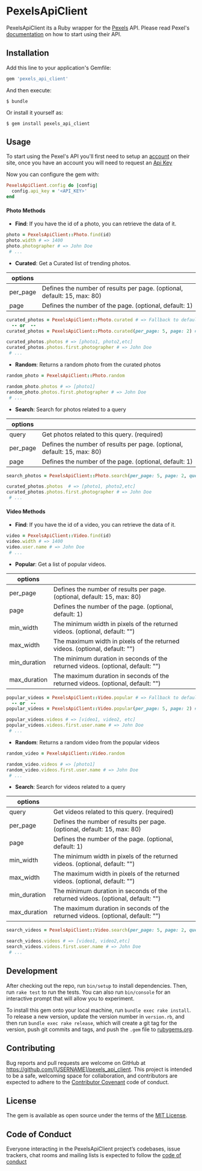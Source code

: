 # PexelsApiClient

PexelsApiClient its a Ruby wrapper for the [Pexels](https://www.pexels.com) API. Please read Pexel's [documentation](https://www.pexels.com/api/documentation/) on how to start using their API.

## Installation

Add this line to your application's Gemfile:

```ruby
gem 'pexels_api_client'
```

And then execute:

    $ bundle

Or install it yourself as:

    $ gem install pexels_api_client

## Usage

To start using the Pexel's API you'll first need to setup an [account](https://www.pexels.com/join/) on their site, once you have an account you will need to request an [Api Key](https://www.pexels.com/api/new/)

Now you can configure the gem with:

```ruby
PexelsApiClient.config do |config|
  config.api_key = '<API_KEY>'
end
```

#### Photo Methods

*  **Find**: If you have the id of a photo, you can retrieve the data of it.

```ruby
photo = PexelsApiClient::Photo.find(id)
photo.width # => 1400
photo.photographer # => John Doe
 # ...
```

*  **Curated**: Get a Curated list of trending photos. 

| **options** |  |
| ------      | ------ |
| per_page    | Defines the number of results per page. (optional, default: 15, max: 80) |
| page        | Defines the number of the page. (optional, default: 1) | 

```ruby
curated_photos = PexelsApiClient::Photo.curated # => Fallback to default options
  -- or  --
curated_photos = PexelsApiClient::Photo.curated(per_page: 5, page: 2) # => With custom options

curated_photos.photos # => [photo1, photo2,etc]
curated_photos.photos.first.photographer # => John Doe
 # ...
```

*  **Random**: Returns a random photo from the curated photos

```ruby
random_photo = PexelsApiClient::Photo.random

random_photo.photos # => [photo1]
random_photo.photos.first.photographer # => John Doe
 # ...
```

*  **Search**: Search for photos related to a query

| **options** |  |
| ------      | ------ |
| query       | Get photos related to this query. (required) |
| per_page    | Defines the number of results per page. (optional, default: 15, max: 80) |
| page        | Defines the number of the page. (optional, default: 1) | 

```ruby
search_photos = PexelsApiClient::Photo.search(per_page: 5, page: 2, query: 'people')

curated_photos.photos  # => [photo1, photo2,etc]
curated_photos.photos.first.photographer # => John Doe
 # ...
```

#### Video Methods

*  **Find**: If you have the id of a video, you can retrieve the data of it.

```ruby
video = PexelsApiClient::Video.find(id)
video.width # => 1400
video.user.name # => John Doe
 # ...
```

*  **Popular**: Get a list of popular videos. 

| **options**  |  |
| ------       | ------ |
| per_page     | Defines the number of results per page. (optional, default: 15, max: 80) |
| page         | Defines the number of the page. (optional, default: 1) | 
| min_width    | The minimum width in pixels of the returned videos. (optional, default: "") |
| max_width    | The maximum width in pixels of the returned videos. (optional, default: "") | 
| min_duration | The minimum duration in seconds of the returned videos. (optional, default: "")|
| max_duration | The maximum duration in seconds of the returned videos. (optional, default: "") | 

```ruby
popular_videos = PexelsApiClient::Video.popular # => Fallback to default options
  -- or  --
popular_videos = PexelsApiClient::Video.popular(per_page: 5, page: 2) # => With custom options

popular_videos.videos # => [video1, video2, etc]
popular_videos.videos.first.user.name # => John Doe
 # ...
```

*  **Random**: Returns a random video from the popular videos

```ruby
random_video = PexelsApiClient::Video.random

random_video.videos # => [photo1]
random_video.videos.first.user.name # => John Doe
 # ...
```

*  **Search**: Search for videos related to a query

| **options**  |  |
| ------       | ------ |
| query        | Get videos related to this query. (required) |
| per_page     | Defines the number of results per page. (optional, default: 15, max: 80) |
| page         | Defines the number of the page. (optional, default: 1) | 
| min_width    | The minimum width in pixels of the returned videos. (optional, default: "") |
| max_width    | The maximum width in pixels of the returned videos. (optional, default: "") | 
| min_duration | The minimum duration in seconds of the returned videos. (optional, default: "")|
| max_duration | The maximum duration in seconds of the returned videos. (optional, default: "") | 

```ruby
search_videos = PexelsApiClient::Video.search(per_page: 5, page: 2, query: 'people')

search_videos.videos # => [video1, video2,etc]
search_videos.videos.first.user.name # => John Doe
 # ...
```

## Development

After checking out the repo, run `bin/setup` to install dependencies. Then, run `rake test` to run the tests. You can also run `bin/console` for an interactive prompt that will allow you to experiment.

To install this gem onto your local machine, run `bundle exec rake install`. To release a new version, update the version number in `version.rb`, and then run `bundle exec rake release`, which will create a git tag for the version, push git commits and tags, and push the `.gem` file to [rubygems.org](https://rubygems.org).

## Contributing

Bug reports and pull requests are welcome on GitHub at https://github.com/[USERNAME]/pexels_api_client. This project is intended to be a safe, welcoming space for collaboration, and contributors are expected to adhere to the [Contributor Covenant](http://contributor-covenant.org) code of conduct.

## License

The gem is available as open source under the terms of the [MIT License](https://opensource.org/licenses/MIT).

## Code of Conduct

Everyone interacting in the PexelsApiClient project’s codebases, issue trackers, chat rooms and mailing lists is expected to follow the [code of conduct](http://contributor-covenant.org)
